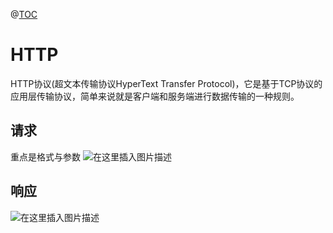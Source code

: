 ﻿@[TOC](目录)
# HTTP
HTTP协议(超文本传输协议HyperText Transfer Protocol)，它是基于TCP协议的应用层传输协议，简单来说就是客户端和服务端进行数据传输的一种规则。
## 请求
重点是格式与参数
 ![在这里插入图片描述](https://img-blog.csdnimg.cn/e79a00b0b1c845afb4b7d5725ddcf1b4.png?x-oss-process=image/watermark,type_ZHJvaWRzYW5zZmFsbGJhY2s,shadow_50,text_Q1NETiBAcHVyaXR5LWdvb2Q=,size_20,color_FFFFFF,t_70,g_se,x_16)


## 响应
![在这里插入图片描述](https://img-blog.csdnimg.cn/58eb7eb6e6714551b71416c97e82d621.png?x-oss-process=image/watermark,type_ZHJvaWRzYW5zZmFsbGJhY2s,shadow_50,text_Q1NETiBAcHVyaXR5LWdvb2Q=,size_18,color_FFFFFF,t_70,g_se,x_16)

